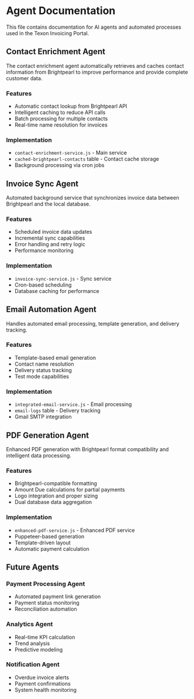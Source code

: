 # Agent Documentation

This file contains documentation for AI agents and automated processes used in the Texon Invoicing Portal.

## Contact Enrichment Agent

The contact enrichment agent automatically retrieves and caches contact information from Brightpearl to improve performance and provide complete customer data.

### Features
- Automatic contact lookup from Brightpearl API
- Intelligent caching to reduce API calls
- Batch processing for multiple contacts
- Real-time name resolution for invoices

### Implementation
- `contact-enrichment-service.js` - Main service
- `cached-brightpearl-contacts` table - Contact cache storage
- Background processing via cron jobs

## Invoice Sync Agent

Automated background service that synchronizes invoice data between Brightpearl and the local database.

### Features
- Scheduled invoice data updates
- Incremental sync capabilities
- Error handling and retry logic
- Performance monitoring

### Implementation
- `invoice-sync-service.js` - Sync service
- Cron-based scheduling
- Database caching for performance

## Email Automation Agent

Handles automated email processing, template generation, and delivery tracking.

### Features
- Template-based email generation
- Contact name resolution
- Delivery status tracking
- Test mode capabilities

### Implementation
- `integrated-email-service.js` - Email processing
- `email-logs` table - Delivery tracking
- Gmail SMTP integration

## PDF Generation Agent

Enhanced PDF generation with Brightpearl format compatibility and intelligent data processing.

### Features
- Brightpearl-compatible formatting
- Amount Due calculations for partial payments
- Logo integration and proper sizing
- Dual database data aggregation

### Implementation
- `enhanced-pdf-service.js` - Enhanced PDF service
- Puppeteer-based generation
- Template-driven layout
- Automatic payment calculation

## Future Agents

### Payment Processing Agent
- Automated payment link generation
- Payment status monitoring
- Reconciliation automation

### Analytics Agent
- Real-time KPI calculation
- Trend analysis
- Predictive modeling

### Notification Agent
- Overdue invoice alerts
- Payment confirmations
- System health monitoring